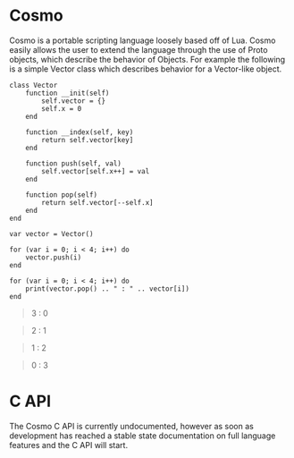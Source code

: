 # Cosmo
Cosmo is a portable scripting language loosely based off of Lua. Cosmo easily allows the user to extend the language through the use of Proto objects, which describe the behavior of Objects. For example the following is a simple Vector class which describes behavior for a Vector-like object.

```
class Vector
    function __init(self)
        self.vector = {}
        self.x = 0
    end

    function __index(self, key)
        return self.vector[key]
    end

    function push(self, val)
        self.vector[self.x++] = val
    end 

    function pop(self)
        return self.vector[--self.x]
    end
end

var vector = Vector()

for (var i = 0; i < 4; i++) do
    vector.push(i)
end

for (var i = 0; i < 4; i++) do
    print(vector.pop() .. " : " .. vector[i])
end
```

> 3 : 0

> 2 : 1

> 1 : 2

> 0 : 3

# C API
The Cosmo C API is currently undocumented, however as soon as development has reached a stable state documentation on full language features and the C API will start.